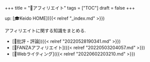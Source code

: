 +++
title = "📂アフィリエイト"
tags = ["TOC"]
draft = false
+++

up: [🎓Keido HOME]({{< relref "_index.md" >}})

アフィリエイトに関する知識をまとめる.

-   [📁批評・評論]({{< relref "20220528190341.md" >}})
-   [📝FANZAアフィリエイト]({{< relref "20220503204057.md" >}})
-   [📝Webライティング]({{< relref "20220602203210.md" >}})
